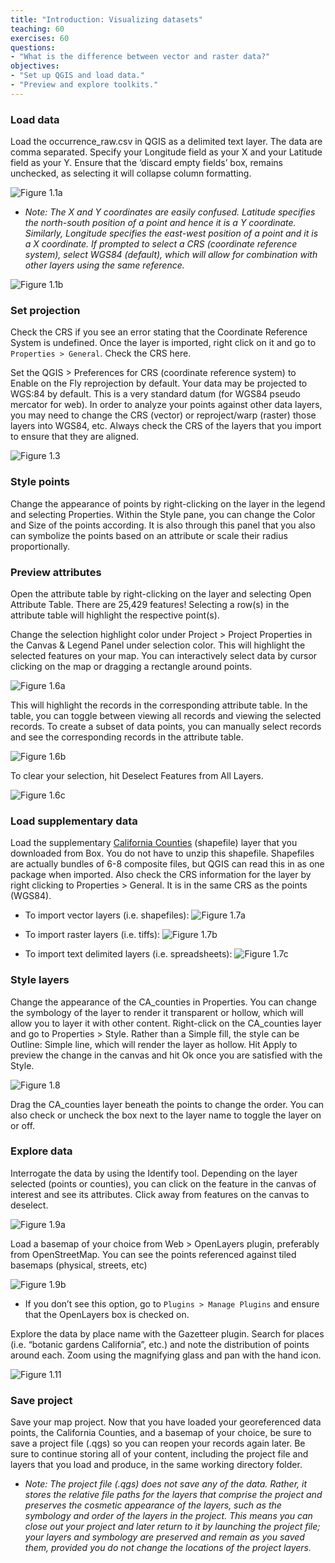 ```yaml
---
title: "Introduction: Visualizing datasets"
teaching: 60
exercises: 60
questions:
- "What is the difference between vector and raster data?"
objectives:
- "Set up QGIS and load data."
- "Preview and explore toolkits."
---
```

### Load data
Load the occurrence_raw.csv in QGIS as a delimited text layer. 
The data are comma separated. Specify your Longitude field as your X and your Latitude field as your Y. Ensure that the ‘discard empty fields’ box, remains unchecked, as selecting it will collapse column formatting.

![Figure 1.1a](https://raw.githubusercontent.com/data-lessons/QGIS-nhcdata-lesson/gh-pages/fig/1.1a.png)

* <i>Note: The X and Y coordinates are easily confused. Latitude specifies the north-south position of a point and hence it is a Y coordinate. Similarly, Longitude specifies the east-west position of a point and it is a X coordinate. If prompted to select a CRS (coordinate reference system), select WGS84 (default), which will allow for combination with other layers using the same reference.</i>

![Figure 1.1b](https://raw.githubusercontent.com/data-lessons/QGIS-nhcdata-lesson/gh-pages/fig/1.1b.png)

### Set projection
Check the CRS if you see an error stating that the Coordinate Reference System is undefined. Once the layer is imported, right click on it and go to `Properties > General`. Check the CRS here. 

Set the QGIS > Preferences for CRS (coordinate reference system) to Enable on the Fly reprojection by default. Your data may be projected to WGS:84 by default. This is a very standard datum (for WGS84 pseudo mercator for web). In order to analyze your points against other data layers, you may need to change the CRS (vector) or reproject/warp (raster) those layers into WGS84, etc. Always check the CRS of the layers that you import to ensure that they are aligned.

![Figure 1.3](https://raw.githubusercontent.com/data-lessons/QGIS-nhcdata-lesson/gh-pages/fig/1.3.png)

### Style points
Change the appearance of points by right-clicking on the layer in the legend and selecting Properties. Within the Style pane, you can change the Color and Size of the points according. It is also through this panel that you also can symbolize the points based on an attribute or scale their radius proportionally.

### Preview attributes
Open the attribute table by right-clicking on the layer and selecting Open Attribute Table. There are 25,429 features! Selecting a row(s) in the attribute table will highlight the respective point(s).

Change the selection highlight color under Project > Project Properties in the Canvas & Legend Panel under selection color. This will highlight the selected features on your map. You can interactively select data by cursor clicking on the map or dragging a rectangle around points.

![Figure 1.6a](https://raw.githubusercontent.com/data-lessons/QGIS-nhcdata-lesson/gh-pages/fig/1.6a.png)

This will highlight the records in the corresponding attribute table. In the table, you can toggle between viewing all records and viewing the selected records. To create a subset of data points, you can manually select records and see the corresponding records in the attribute table. 

![Figure 1.6b](https://raw.githubusercontent.com/data-lessons/QGIS-nhcdata-lesson/gh-pages/fig/1.6b.png)

To clear your selection, hit Deselect Features from All Layers.

![Figure 1.6c](https://raw.githubusercontent.com/data-lessons/QGIS-nhcdata-lesson/gh-pages/fig/1.6c.png)

### Load supplementary data
Load the supplementary [California Counties](http://www.arcgis.com/home/item.html?id=2f227372477d4cddadc0cd0b002ec657) (shapefile) layer that you downloaded from Box. You do not have to unzip this shapefile. Shapefiles are actually bundles of 6-8 composite files, but QGIS can read this in as one package when imported. Also check the CRS information for the layer by right clicking to Properties > General. It is in the same CRS as the points (WGS84).

* To import vector layers (i.e. shapefiles): 
![Figure 1.7a](https://raw.githubusercontent.com/data-lessons/QGIS-nhcdata-lesson/gh-pages/fig/1.7a.png)

* To import raster layers (i.e. tiffs):
![Figure 1.7b](https://raw.githubusercontent.com/data-lessons/QGIS-nhcdata-lesson/gh-pages/fig/1.7b.png)

* To import text delimited layers (i.e. spreadsheets):
![Figure 1.7c](https://raw.githubusercontent.com/data-lessons/QGIS-nhcdata-lesson/gh-pages/fig/1.7c.png)

### Style layers
Change the appearance of the CA_counties in Properties. You can change the symbology of the layer to render it transparent or hollow, which will allow you to layer it with other content. Right-click on the CA_counties layer and go to Properties > Style. Rather than a Simple fill, the style can be Outline: Simple line, which will render the layer as hollow. Hit Apply to preview the change in the canvas and hit Ok once you are satisfied with the Style.

![Figure 1.8](https://raw.githubusercontent.com/data-lessons/QGIS-nhcdata-lesson/gh-pages/fig/1.8.png)

Drag the CA_counties layer beneath the points to change the order. You can also check or uncheck the box next to the layer name to toggle the layer on or off. 

### Explore data
Interrogate the data by using the Identify tool. Depending on the layer selected (points or counties), you can click on the feature in the canvas of interest and see its attributes. Click away from features on the canvas to deselect.

![Figure 1.9a](https://raw.githubusercontent.com/data-lessons/QGIS-nhcdata-lesson/gh-pages/fig/1.9a.png)

Load a basemap of your choice from Web >  OpenLayers plugin, preferably from OpenStreetMap. You can see the points referenced against tiled basemaps (physical, streets, etc)

![Figure 1.9b](https://raw.githubusercontent.com/data-lessons/QGIS-nhcdata-lesson/gh-pages/fig/1.9b.png)

* If you don’t see this option, go to `Plugins > Manage Plugins` and ensure that the OpenLayers box is checked on.

Explore the data by place name with the Gazetteer plugin. Search for places (i.e. “botanic gardens California”, etc.) and note the distribution of points around each. Zoom using the magnifying glass and pan with the hand icon.

![Figure 1.11](https://raw.githubusercontent.com/data-lessons/QGIS-nhcdata-lesson/gh-pages/fig/1.11.png)

### Save project
Save your map project. Now that you have loaded your georeferenced data points, the California Counties, and a basemap of your choice, be sure to save a project file (.qgs) so you can reopen your records again later. Be sure to continue storing all of your content, including the project file and layers that you load and produce, in the same working directory folder. 

* <i>Note: The project file (.qgs) does not save any of the data. Rather, it stores the relative file paths for the layers that comprise the project and preserves the cosmetic appearance of the layers, such as the symbology and order of the layers in the project. This means you can close out your project and later return to it by launching the project file; your layers and symbology are preserved and remain as you saved them, provided you do not change the locations of the project layers.</i>